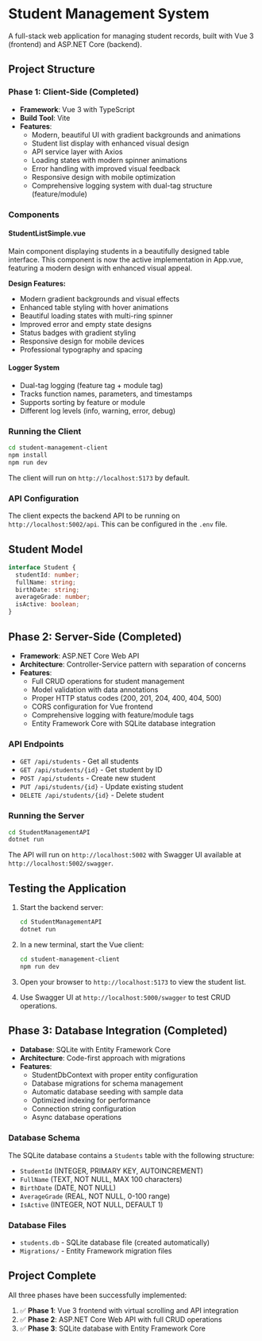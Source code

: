 # Student Management System

A full-stack web application for managing student records, built with Vue 3 (frontend) and ASP.NET Core (backend).

## Project Structure

### Phase 1: Client-Side (Completed)
- **Framework**: Vue 3 with TypeScript
- **Build Tool**: Vite
- **Features**:
  - Modern, beautiful UI with gradient backgrounds and animations
  - Student list display with enhanced visual design
  - API service layer with Axios
  - Loading states with modern spinner animations
  - Error handling with improved visual feedback
  - Responsive design with mobile optimization
  - Comprehensive logging system with dual-tag structure (feature/module)

### Components

#### StudentListSimple.vue
Main component displaying students in a beautifully designed table interface. This component is now the active implementation in App.vue, featuring a modern design with enhanced visual appeal.

**Design Features:**
- Modern gradient backgrounds and visual effects
- Enhanced table styling with hover animations
- Beautiful loading states with multi-ring spinner
- Improved error and empty state designs
- Status badges with gradient styling
- Responsive design for mobile devices
- Professional typography and spacing

#### Logger System
- Dual-tag logging (feature tag + module tag)
- Tracks function names, parameters, and timestamps
- Supports sorting by feature or module
- Different log levels (info, warning, error, debug)

### Running the Client

```bash
cd student-management-client
npm install
npm run dev
```

The client will run on `http://localhost:5173` by default.

### API Configuration

The client expects the backend API to be running on `http://localhost:5002/api`. This can be configured in the `.env` file.

## Student Model

```typescript
interface Student {
  studentId: number;
  fullName: string;
  birthDate: string;
  averageGrade: number;
  isActive: boolean;
}
```

## Phase 2: Server-Side (Completed)
- **Framework**: ASP.NET Core Web API
- **Architecture**: Controller-Service pattern with separation of concerns
- **Features**:
  - Full CRUD operations for student management
  - Model validation with data annotations
  - Proper HTTP status codes (200, 201, 204, 400, 404, 500)
  - CORS configuration for Vue frontend
  - Comprehensive logging with feature/module tags
  - Entity Framework Core with SQLite database integration

### API Endpoints

- `GET /api/students` - Get all students
- `GET /api/students/{id}` - Get student by ID
- `POST /api/students` - Create new student
- `PUT /api/students/{id}` - Update existing student
- `DELETE /api/students/{id}` - Delete student

### Running the Server

```bash
cd StudentManagementAPI
dotnet run
```

The API will run on `http://localhost:5002` with Swagger UI available at `http://localhost:5002/swagger`.

## Testing the Application

1. Start the backend server:
   ```bash
   cd StudentManagementAPI
   dotnet run
   ```

2. In a new terminal, start the Vue client:
   ```bash
   cd student-management-client
   npm run dev
   ```

3. Open your browser to `http://localhost:5173` to view the student list.

4. Use Swagger UI at `http://localhost:5000/swagger` to test CRUD operations.

## Phase 3: Database Integration (Completed)
- **Database**: SQLite with Entity Framework Core
- **Architecture**: Code-first approach with migrations
- **Features**:
  - StudentDbContext with proper entity configuration
  - Database migrations for schema management
  - Automatic database seeding with sample data
  - Optimized indexing for performance
  - Connection string configuration
  - Async database operations

### Database Schema

The SQLite database contains a `Students` table with the following structure:
- `StudentId` (INTEGER, PRIMARY KEY, AUTOINCREMENT)
- `FullName` (TEXT, NOT NULL, MAX 100 characters)
- `BirthDate` (DATE, NOT NULL)
- `AverageGrade` (REAL, NOT NULL, 0-100 range)
- `IsActive` (INTEGER, NOT NULL, DEFAULT 1)

### Database Files

- `students.db` - SQLite database file (created automatically)
- `Migrations/` - Entity Framework migration files

## Project Complete

All three phases have been successfully implemented:
1. ✅ **Phase 1**: Vue 3 frontend with virtual scrolling and API integration
2. ✅ **Phase 2**: ASP.NET Core Web API with full CRUD operations
3. ✅ **Phase 3**: SQLite database with Entity Framework Core